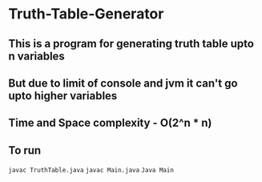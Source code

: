 # Truth-Table-Generator
## This is a program for generating truth table upto n variables
## But due to limit of console and jvm it can't go upto higher variables
## Time and Space complexity - O(2^n * n)
## To run
<code>javac TruthTable.java</code>
<code>javac Main.java</code>
<code>Java Main</code>